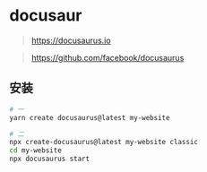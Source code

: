 # docusaur

> https://docusaurus.io

> https://github.com/facebook/docusaurus

## 安装

```bash
# 一
yarn create docusaurus@latest my-website

# 二
npx create-docusaurus@latest my-website classic
cd my-website
npx docusaurus start
```